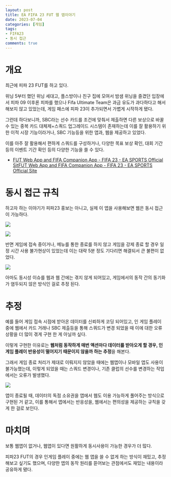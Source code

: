 ```yaml
---
layout: post
title: EA FIFA 23 FUT 웹 앱이야기
date: 2023-07-04
categories: [게임]
tags: 
- FIFA23
- 동시 접근
comments: true
---
```


# 개요

최근에 피파 23 FUT를 하고 있다.

위닝 5부터 했던 위닝 세대고, 플스방이나 친구 집에 모여서 밤샘 위닝을 즐겼던 입장에서 피파 09 이후론 피파를 했으나 Fifa Ultimate Team은 과금 유도가 과다하다고 해서 해보지 않고 있었는데, 게임 패스에 피파 23이 추가되면서 가볍게 시작하게 됐다.

그런데 하다보니까, SBC라는 선수 카드를 조건에 맞춰서 제출하면 다른 보상으로 바꿀 수 있는 중복 카드 대체제+스쿼드 업그레이드 시스템이 존재하는데 이를 잘 활용하기 위한 이적 시장 기능이라거나, SBC 기능등을 위한 앱과, 웹을 제공하고 있었다.

이를 아주 잘 활용해서 편하게 스쿼드를 구성하거나, 다양한 목표 보상 확인, 대회 기간 등의 이벤트 기간 확인 등의 다양한 기능을 쓸 수 있다.

- [FUT Web App and FIFA Companion App - FIFA 23 - EA SPORTS Official SitFUT Web App and FIFA Companion App - FIFA 23 - EA SPORTS Official Site](https://www.ea.com/games/fifa/ultimate-team/fut-app)

# 동시 접근 규칙

하고자 하는 이야기가 피파23 홍보는 아니고, 실제 이 앱을 사용해보면 웹은 동시 접근이 가능하다.

![](../..../../blog/img/2023/fifa23_fut_1.jpeg)

![](../..../../blog/img/2023/fifa23_fut_2.jpeg)

반면 게임에 접속 중이거나, 메뉴를 통한 종료를 하지 않고 게임을 강제 종료 할 경우 일정 시간 사용 불가현상이 있었는데 이는 대략 5분 정도 기다리면 해결되서 큰 불편이 없었다.

![](../..../../blog/img/2023/fifa23_fut_4.png)

아마도 동시성 이슈를 웹과 웹 간에는 겪지 않게 되어있고, 게임에서의 동작 간의 동기화가 염두되지 않은 방식인 걸로 추정 된다.

# 추정

예를 들어 게임 접속 시점에 받아온 데이터를 신뢰하게 코딩 되어있고, 인 게임 플레이 중에 웹에서 카드 거래나 SBC 제출등을 통해 스쿼드가 변경 되었을 때 이에 대한 오류 상황을 더 많이 겪게 구현 한 게 아닐까 싶다.

이렇게 구현한 이유로는 **웹처럼 동작하게 매번 액션마다 데이터를 받아오게 할 경우, 인 게임 플레이 반응성이 떨어지기 때문이지 않을까 하는 추정**을 해본다.

그래서 게임 종료 처리가 제대로 이뤄지지 않았을 때에는 웹앱이나 모바일 앱도 사용이 불가능했는데, 이렇게 되었을 때는 스쿼드 변경이나, 기존 클럽의 선수를 변경하는 작업에서는 오류가 발생했다.

![](../..../../blog/img/2023/fifa23_fut_3.jpg)

앱이 종료될 때, 데이터의 독점 소유권을 앱에서 웹도 이용 가능하게 풀어주는 방식으로 구현된 거 같고, 이를 통해서 앱에서는 반응성을, 웹에서는 편의성을 제공하는 규칙을 갖게 한 걸로 보인다.

# 마치며

보통 웹앱이 없거나, 웹앱이 있다면 원활하게 동시사용이 가능한 경우가 더 많다.

피파23 FUT의 경우 인게임 플레이 중에는 웹 앱을 쓸 수 없게 하는 방식이 재밌고, 추정해보고 싶기도 했으며, 다양한 앱의 동작 원리를 뜯어보는 관점에서도 재밌는 내용이라 공유하게 됐다.